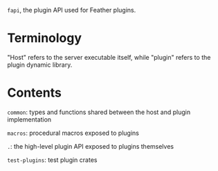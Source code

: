 `fapi`, the plugin API used for Feather plugins.

# Terminology

"Host" refers to the server executable itself, while "plugin" refers to the plugin dynamic library.

# Contents

`common`: types and functions shared between the host and plugin implementation

`macros`: procedural macros exposed to plugins

`.`: the high-level plugin API exposed to plugins themselves

`test-plugins`: test plugin crates